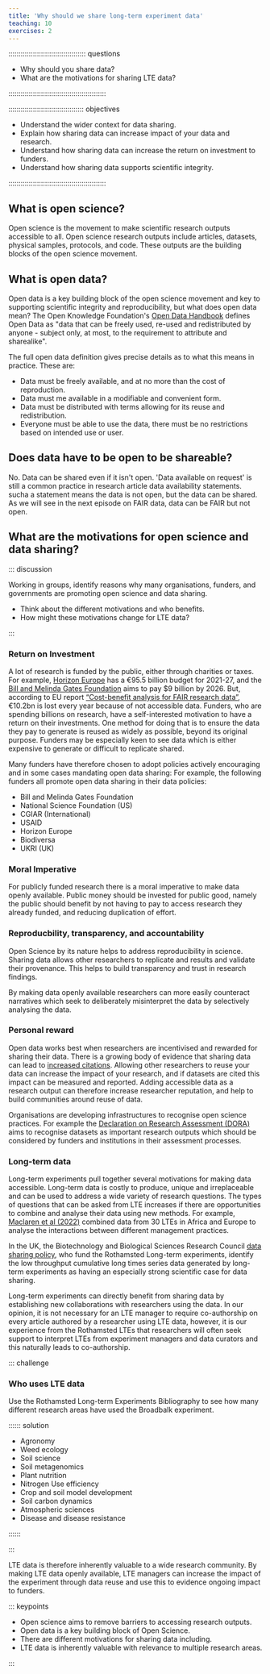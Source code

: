 ```yaml
---
title: 'Why should we share long-term experiment data'
teaching: 10
exercises: 2
---
```


:::::::::::::::::::::::::::::::::::::: questions 

- Why should you share data?
- What are the motivations for sharing LTE data? 

::::::::::::::::::::::::::::::::::::::::::::::::

::::::::::::::::::::::::::::::::::::: objectives

- Understand the wider context for data sharing.
- Explain how sharing data can increase impact of your data and research.
- Understand how sharing data can increase the return on investment to funders.
- Understand how sharing data supports scientific integrity. 

::::::::::::::::::::::::::::::::::::::::::::::::

## What is open science?

Open science is the movement to make scientific research outputs accessible to all. Open science research outputs include articles, datasets, physical samples, protocols, and code. These outputs are the building blocks of the open science movement.

## What is open data?

Open data is a key building block of the open science movement and key to supporting scientific integrity and reproducibility, but what does open data mean? The Open Knowledge Foundation's [Open Data Handbook](https://opendatahandbook.org/guide/en/what-is-open-data/) defines Open Data as "data that can be freely used, re-used and redistributed by anyone - subject only, at most, to the requirement to attribute and sharealike". 

The full open data definition gives precise details as to what this means in practice. These are:

- Data must be freely available, and at no more than the cost of reproduction.
- Data must me available in a modifiable and convenient form.
- Data must be distributed with terms allowing for its reuse and redistribution.
- Everyone must be able to use the data, there must be no restrictions based on intended use or user.

## Does data have to be open to be shareable?

No. Data can be shared even if it isn't open. 'Data available on request' is still a common practice in research article data availability statements. sucha a statement means the data is not open, but the data can be shared. As we will see in the next episode on FAIR data, data can be FAIR but not open.  

## What are the motivations for open science and data sharing?

::: discussion

Working in groups, identify reasons why many organisations, funders, and governments are promoting open science and data sharing.

- Think about the different motivations and who benefits.
- How might these motivations change for LTE data?

:::

### Return on Investment

A lot of research is funded by the public, either through charities or taxes. For example, [Horizon Europe](https://op.europa.eu/en/publication-detail/-/publication/1f107d76-acbe-11eb-9767-01aa75ed71a1) has a €95.5 billion budget for 2021-27, and the [Bill and Melinda Gates Foundation](https://www.gatesfoundation.org/ideas/articles/2023-gates-foundation-annual-letter) aims to pay $9 billion by 2026. But, according to EU report [“Cost-benefit analysis for FAIR research data”](https://op.europa.eu/en/publication-detail/-/publication/d375368c-1a0a-11e9-8d04-01aa75ed71a1), €10.2bn is lost every year because of not accessible data. Funders, who are spending billions on research, have a self-interested motivation to have a return on their investments. One method for doing that is to ensure the data they pay to generate is reused as widely as possible, beyond its original purpose. Funders may be especially keen to see data which is either expensive to generate or difficult to replicate shared. 

Many funders have therefore chosen to adopt policies actively encouraging and in some cases mandating open data sharing: For example, the following funders all promote open data sharing in their data policies:

- Bill and Melinda Gates Foundation
- National Science Foundation (US)
- CGIAR (International)
- USAID
- Horizon Europe
- Biodiversa
- UKRI (UK)

### Moral Imperative

For publicly funded research there is a moral imperative to make data openly available. Public money should be invested for public good, namely the public should benefit by not having to pay to access research they already funded, and reducing duplication of effort.

### Reproducbility, transparency, and accountability

Open Science by its nature helps to address reproducibility in science. Sharing data allows other researchers to replicate and results and validate their provenance. This helps to build transparency and trust in research findings. 

By making data openly available researchers can more easily counteract narratives which seek to deliberately misinterpret the data by selectively analysing the data. 

### Personal reward

Open data works best when researchers are incentivised and rewarded for sharing their data. There is a growing body of evidence that sharing data can lead to [increased citations](https://go.nature.com/3zakLia). Allowing other researchers to reuse your data can increase the impact of your research, and if datasets are cited this impact can be measured and reported. Adding accessible data as a research output can therefore increase researcher reputation, and help to build communities around reuse of data.

Organisations are developing infrastructures to recognise open science practices. For example the [Declaration on Research Assessment (DORA)](https://sfdora.org/read/) aims to recognise datasets as important research outputs which should be considered by funders and institutions in their assessment processes.

### Long-term data

Long-term experiments pull together several motivations for making data accessible. Long-term data is costly to produce, unique and irreplaceable and can be used to address a wide variety of research questions. The types of questions that can be asked from LTE increases if there are opportunities to combine and analyse their data using new methods. For example, [Maclaren et al (2022)](https://doi.org/10.1038/s41893-022-00911-x) combined data from 30 LTEs in Africa and Europe to analyse the interactions between different management practices. 

In the UK, the Biotechnology and Biological Sciences Research Council [data sharing policy](https://www.ukri.org/wp-content/uploads/2021/07/data-sharing-policy-v1.22.pdf), who fund the Rothamsted Long-term experiments, identify the low throughput cumulative long times series data generated by long-term experiments as having an especially strong scientific case for data sharing.

Long-term experiments can directly benefit from sharing data by establishing new collaborations with researchers using the data. In our opinion, it is not necessary for an LTE manager to require co-authorship on every article authored by a researcher using LTE data, however, it is our experience from the Rothamsted LTEs that researchers will often seek support to interpret LTEs from experiment managers and data curators and this naturally leads to co-authorship. 

::: challenge

### Who uses LTE data

Use the Rothamsted Long-term Experiments Bibliography to see how many different research areas have used the Broadbalk experiment.

:::::: solution

- Agronomy
- Weed ecology
- Soil science
- Soil metagenomics
- Plant nutrition
- Nitrogen Use efficiency 
- Crop and soil model development
- Soil carbon dynamics
- Atmospheric sciences
- Disease and disease resistance 

::::::

:::

LTE data is therefore inherently valuable to a wide research community. By making LTE data openly available, LTE managers can increase the impact of the experiment through data reuse and use this to evidence ongoing impact to funders.

::: keypoints 

- Open science aims to remove barriers to accessing research outputs.
- Open data is a key building block of Open Science.
- There are different motivations for sharing data including.  
- LTE data is inherently valuable with relevance to multiple research areas. 

:::
